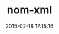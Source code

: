 ---
layout: post
title:  "nom-xml"
repo:   "cbeer/nom-xml"
date:   2015-02-18 17:15:16
gemurl: http://github.com/cbeer/nom-xml
---
